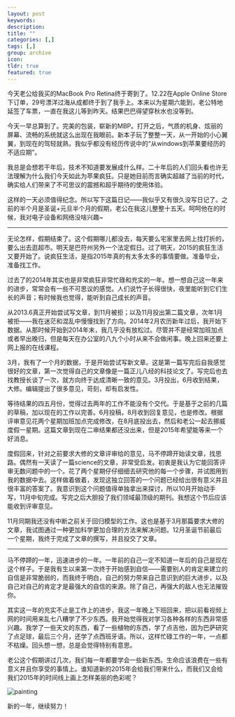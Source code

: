 ```yaml
---
layout: post
keywords: 
description: 
title: ""
categories: [,]
tags: [,]
group: archive
icon: 
tldr: true
featured: true
---
```


今天老公给我买的MacBook Pro Retina终于寄到了。12.22在Apple Online Store下订单，29号漂洋过海从成都终于到了我手上。本来以为星期六能到，老公特地延签了车票，一直在我这儿等到昨天。结果巴巴得望穿秋水也没等到。 

今天一早总算到了。完美的包装，崭新的MBP。打开之后，气质的机身、炫丽的屏幕、流畅的系统就这么出现在我眼前。新本子玩了整整一天，从一开始的小心翼翼，到现在的驾轻就熟，我似乎都没有经历传说中的“从windows到苹果要经历的不适应期”。 

我总是会想若干年后，技术不知道要发展成什么样。二十年后的人们回头看也许无法理解为什么我们今天如此为苹果疯狂。只是她目前而言确实超越了当前的时代，确实给人们带来了不可思议的震撼和超乎期待的使用体验。 

这样的一天必须值得纪念。所以写下这篇日记——我似乎又有很久没写日记了。之前的半个月是圣诞+元旦半个月的假期，老公在我这儿整整十五天。呵呵他在的时候，我对电子设备和网络没啥兴趣~ 

---

无论怎样，假期结束了。这个假期哪儿都没去，每天要么宅家里去网上找打折的，要么出去逛超市。明天是巴符州另外一个法定假日。过了明天，2015的疯狂生活又要开始了。说疯狂生活，是指2015年真的有太多太多的事情要做。准备毕业，准备找工作。 

过去了的2014年其实也是非常疯狂非常忙碌和充实的一年。想一想自己这一年来的进步，常常会有一些不可思议的感觉。人们说竹子长得很快，夜里能听到它们生长的声音；有时候我也觉得，能听到自己成长的声音。 

从2013.6真正开始尝试写文章，到11月被拒；以及11月投出第二篇文章，次年1月被拒——我在迷茫和混乱中慢慢找到了方向。2014年2月农历新年过后，我开始下数据。从那时候开始到2014年末，我几乎没有放松过。尽管并不是经常加班加点或者早出晚归，但是每天在办公室的八九个小时从来不会做闲事。晚上回来还要上网上报的在线课程。 

3月，我有了一个月的数据，于是开始尝试写新文章。这是第一篇写完后自我感觉很好的文章，第一次觉得自己的文章像是一篇正儿八经的科技论文了。写完后也去找教授长谈了一次，就方向终于达成清晰一致的意见。3月投出，6月收到结果，大修。编辑提出了很多意见，苛刻，却有启发性。 

等待结果的四五月份，觉得过去两年的工作不能没有个交代。于是基于之前的几篇的草稿，加以现在的工作以完善。6月投稿，8月收到回复意见，也是修改。根据评审意见花两个星期加班加点完成修改，在8月底投出去，然后和老公一起去挪威度假一星期。这篇文章到现在二审结果都还没出来，但是2015年希望能等来一个好消息。 

度假回来，针对之前要求大修的文章评审给的意见，马不停蹄开始读文章，找思路。偶然有一天读了一篇science的文章，非常受启发。初衷是我认为它能回答评审无数问题中的一个。花了两个星期仔仔细细去研究他的每一个步骤，并试图用到我的数据中去。这样做着做着，发现这独立回答的一个问题已经给出很有意义并且很丰富的答案了。我意识到这个问题值得单独拿出来探讨，所以10月开始动手写，11月中旬完成。写完之后大胆投了我们领域最顶级的期刊。我想这个节后应该能收到评审意见。 

11月同期我还没有中断之前关于回归模型的工作。这也是基于3月那篇要求大修的文章，我试图通过一种更加科学更加合理的方法来解决问题。12月圣诞节前最后一个星期，我终于完成了文章的撰写，并且投交了文章。 

---

马不停蹄的一年，迅速进步的一年。一年前的自己一定不知道一年后的自己是现在这个样子。于是我有生以来第一次终于开始感到自信——需要别人的肯定来建立的自信是非常脆弱的，而我终于明白，自己的努力带来自己意识到的巨大进步，以及自己对自己的肯定才是最强大的自信的来源。除了自己，再强大的敌人也无法摧毁你。 

其实这一年的充实不止是工作上的进步，我这一年晚上下班回来，把以前看视频上网的时间用来乱七八糟学了不少东西。我开始觉得我对学习各种各样的东西非常感兴趣。我学了一些天文的东西，看了一些植物的东西，学了点吉他，因为巴萨研究了点足球，最后三个月，还学了点西班牙语。所以，这样忙碌工作的一年，一点都不枯燥。回头想一想，总是会觉得特别有意思。 

老公这个假期讲过几次，我们每一年都要学会一些新东西。生命应该浪费在一些有意义并且你享受的事情上。谁知道新的2015年会给我们带来什么，而我们又会给我们2015年的时间线上画上怎样美丽的色彩呢？ 

![painting](/space/image/post/141229-painting.jpg)

新的一年，继续努力！